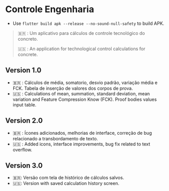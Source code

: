 # Controle Engenharia

- Use `flutter build apk --release --no-sound-null-safety` to build APK.


> 🇧🇷 : Um aplicativo para cálculos de controle tecnológico do concreto.
> 
> 🇺🇸 : An application for technological control calculations for concrete.

## Version 1.0

- 🇧🇷 : Cálculos de média, somatorio, desvio padrão, variação média e FCK. Tabela de inserção de valores dos corpos de prova. 
- 🇺🇸 : Calculations of mean, summation, standard deviation, mean variation and Feature Compression Know (FCK). Proof bodies values input table.

## Version 2.0

- 🇧🇷 : Ícones adicionados, melhorias de interface, correção de bug relacionado a transbordamento de texto.
- 🇺🇸 : Added icons, interface improvements, bug fix related to text overflow.

## Version 3.0

- 🇧🇷: Versão com tela de histórico de cálculos salvos.
- 🇺🇸: Version with saved calculation history screen.

